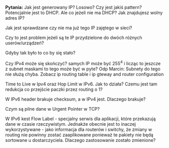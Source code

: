 **Pytania:**
Jak jest generowany IP? Losowo? Czy jest jakiś pattern?
Potencjalnie jest to DHCP. Ale co jeżeli nie ma DHCP? Jak znajdujesz wolny adres IP?

Jak jest sprawdzane czy nie ma już tego IP zajętego w sieci? 

Czy to jest problem jeżeli są te IP przydzielone do dwóch różnych userów/urządzeń?

Gdyby tak było to co by się stało?

Czy IPv4 może się skończyć? samych IP może być $255^{4}$ i licząc to jeszcze z subnet maskami to tego może być w pyte?
Odp Marcin: Subnety do tego nie służą chyba. Zobacz ip routing table i ip gteway and router configuration

Time to Live w Ipv4 oraz Hop Limit w IPv6. Jak to działa? Czemu jest tam redukcja co przejście paczki przez routing o 1?

W IPv6 header brakuje checksum, a w IPv4 jest. Dlaczego brakuje?

Czym są pilne dane w Urgent Pointer w TCP?

W IPv6 kest Flow Label - specjalny serwis dla aplikacji, które przekazują dane w czasie rzeczywistym. Jednakże obecnie jest to inaczej wykorzystywane - jako informacja dla routerów i switchy, że zmiany w routing nie powinny zostać zaaplikowane ponieważ te pakiety nie będą sortowane u dostarczyciela. Dlaczego zastosowanie zostało zmienione?